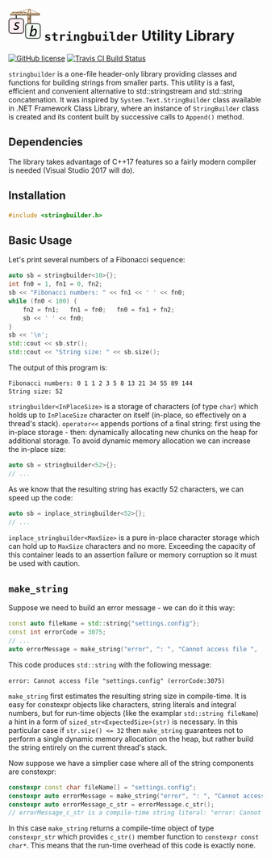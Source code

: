 ![Logo](logo.png) `stringbuilder` Utility Library
===========

[![GitHub license](https://img.shields.io/badge/license-MIT-blue.svg?maxAge=3600)](https://raw.githubusercontent.com/isameru/stringbuilder/master/LICENSE)
[![Travis CI Build Status](https://travis-ci.org/Isameru/stringbuilder.svg?branch=master)](https://travis-ci.org/Isameru/stringbuilder)

`stringbuilder` is a one-file header-only library providing classes and functions for building strings from smaller parts.
This utility is a fast, efficient and convenient alternative to std::stringstream and std::string concatenation.
It was inspired by `System.Text.StringBuilder` class available in .NET Framework Class Library, where an instance of `StringBuilder` class is created and its content built by successive calls to `Append()` method.

## Dependencies

The library takes advantage of C++17 features so a fairly modern compiler is needed (Visual Studio 2017 will do).

## Installation

```cpp
#include <stringbuilder.h>
```

## Basic Usage

Let's print several numbers of a Fibonacci sequence:

```cpp
auto sb = stringbuilder<10>{};
int fn0 = 1, fn1 = 0, fn2;
sb << "Fibonacci numbers: " << fn1 << ' ' << fn0;
while (fn0 < 100) {
    fn2 = fn1;   fn1 = fn0;   fn0 = fn1 + fn2;
    sb << ' ' << fn0;
}
sb << '\n';
std::cout << sb.str();
std::cout << "String size: " << sb.size();
```

The output of this program is:

```
Fibonacci numbers: 0 1 1 2 3 5 8 13 21 34 55 89 144
String size: 52
```

`stringbuilder<InPlaceSize>` is a storage of characters (of type `char`) which holds up to `InPlaceSize` character on itself (in-place, so effectively on a thread's stack).
`operator<<` appends portions of a final string: first using the in-place storage - then: dynamically allocating new chunks on the heap for additional storage.
To avoid dynamic memory allocation we can increase the in-place size:

```cpp
auto sb = stringbuilder<52>{};
// ...
```

As we know that the resulting string has exactly 52 characters, we can speed up the code:

```cpp
auto sb = inplace_stringbuilder<52>{};
// ...
```

`inplace_stringbuilder<MaxSize>` is a pure in-place character storage which can hold up to `MaxSize` characters and no more.
Exceeding the capacity of this container leads to an assertion failure or memory corruption so it must be used with caution.

## `make_string`

Suppose we need to build an error message - we can do it this way:

```cpp
const auto fileName = std::string{"settings.config"};
const int errorCode = 3075;
// ...
auto errorMessage = make_string("error", ": ", "Cannot access file ", '"', sized_str<32>(fileName), '"', " (", "errorCode:", errorCode, ')');
```

This code produces `std::string` with the following message:

`error: Cannot access file "settings.config" (errorCode:3075)`

`make_string` first estimates the resulting string size in compile-time. It is easy for constexpr objects like characters, string literals and integral numbers, but for run-time objects (like the examplar `std::string fileName`) a hint in a form of `sized_str<ExpectedSize>(str)` is necessary.
In this particular case if `str.size() <= 32` then `make_string` guarantees not to perform a single dynamic memory allocation on the heap, but rather build the string entirely on the current thread's stack.

Now suppose we have a simplier case where all of the string components are constexpr:

```cpp
constexpr const char fileName[] = "settings.config";
constexpr auto errorMessage = make_string("error", ": ", "Cannot access file ", '"', fileName, '"');
constexpr auto errorMessage_c_str = errorMessage.c_str();
// errorMessage_c_str is a compile-time string literal: "error: Cannot access file "settings.config""
```

In this case `make_string` returns a compile-time object of type `constexpr_str` which provides `c_str()` member function to `constexpr const char*`.
This means that the run-time overhead of this code is exactly none.